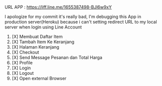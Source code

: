 URL APP : https://liff.line.me/1655387498-BJl6w9xY

I apologize for my commit it's really bad,
I'm debugging this App in production server(Heroku) because i can't setting redirect URL to my local server when login using Line Account

1. [X] Membuat Daftar Item
2. [X] Tambah Item Ke Keranjang
3. [X] Halaman Keranjang
4. [X] Checkout
5. [X] Send Message Pesanan dan Total Harga
6. [X] Profile
7. [X] Login
8. [X] Logout
9. [X] Open external Browser